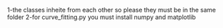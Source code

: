 1-the classes inheite from each other so please they must be in the same folder 
2-for curve_fitting.py you must install numpy and matplotlib